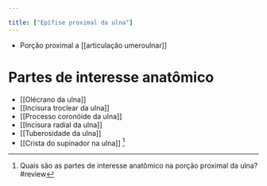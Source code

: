 ```yaml
---

title: ["Epífise proximal da ulna"]
---
```

+ Porção proximal a [[articulação umeroulnar]]

# Partes de interesse anatômico
+ [[Olécrano da ulna]]
+ [[Incisura troclear da ulna]]
+ [[Processo coronóide da ulna]]
+ [[Incisura radial da ulna]]
+ [[Tuberosidade da ulna]] 
+ [[Crista do supinador na ulna]] [^32719]

[^32719]: Quais são as partes de interesse anatômico na porção proximal da ulna?
#review 
